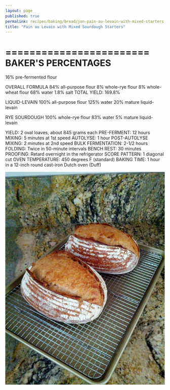 ```yaml
---
layout: page
published: true
permalink: recipes/baking/bread/jon-pain-au-levain-with-mixed-starters
title: "Pain au Levain with Mixed Sourdough Starters"
---
```


========================
BAKER'S PERCENTAGES
========================
16% pre-fermented flour

OVERALL FORMULA
84% all-purpose flour
8% whole-rye flour
8% whole-wheat flour
68% water
1.8% salt
TOTAL YIELD: 169.8%

LIQUID-LEVAIN
100% all-purpose flour
125% water
20% mature liquid-levain

RYE SOURDOUGH
100% whole-rye flour
83% water
5% mature liquid-levain

YIELD: 2 oval loaves, about 845 grams each
PRE-FERMENT: 12 hours
MIXING: 5 minutes at 1st speed
AUTOLYSE: 1 hour
POST-AUTOLYSE MIXING: 2 minutes at 2nd speed
BULK FERMENTATION: 2-1/2 hours
FOLDING: Twice in 50-minute intervals
BENCH REST: 30 minutes
PROOFING: Retard overnight in the refrigerator
SCORE PATTERN: 1 diagonal cut
OVEN TEMPERATURE: 450 degrees F (standard)
BAKING TIME: 1 hour in a 12-inch round cast-iron Dutch oven (Duff)

![Picture from Jon's post](/media/images/breads/recipes/jon-pain-au-levain.jpg)
